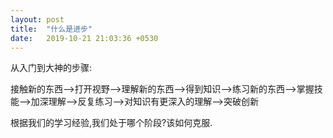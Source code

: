 ```yaml
---
layout: post
title:  "什么是进步"
date:   2019-10-21 21:03:36 +0530
---
```


从入门到大神的步骤:

接触新的东西-->打开视野-->理解新的东西-->得到知识-->练习新的东西-->掌握技能-->加深理解-->反复练习-->对知识有更深入的理解-->突破创新

根据我们的学习经验,我们处于哪个阶段?该如何克服.
